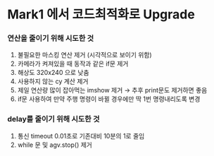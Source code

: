 # Mark1 에서 코드최적화로 Upgrade

### 연산을 줄이기 위해 시도한 것
1. 불필요한 마스킹 연산 제거 (시각적으로 보이기 위함)
2. 카메라가 켜져있을 때 동작과 같은 if문 제거
3. 해상도 320x240 으로 낮춤
4. 사용하지 않는 cy 계산 제거
5. 제일 연산량 많이 잡아먹는 imshow 제거 → 추후 print문도 제거하면 좋음
6. if문 사용하여 만약 주행 명령이 바뀔 경우에만 딱 1번 명령내리도록 변경

### delay를 줄이기 위해 시도한 것
1. 통신 timeout 0.01초로 기존대비 10분의 1로 줄임
2. while 문 및 agv.stop() 제거
